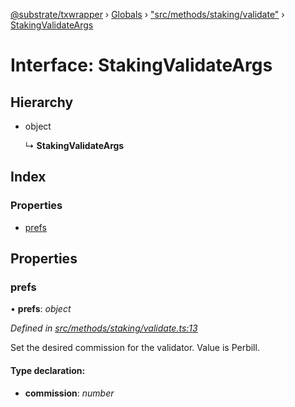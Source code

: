 [@substrate/txwrapper](../README.md) › [Globals](../globals.md) › ["src/methods/staking/validate"](../modules/_src_methods_staking_validate_.md) › [StakingValidateArgs](_src_methods_staking_validate_.stakingvalidateargs.md)

# Interface: StakingValidateArgs

## Hierarchy

* object

  ↳ **StakingValidateArgs**

## Index

### Properties

* [prefs](_src_methods_staking_validate_.stakingvalidateargs.md#prefs)

## Properties

###  prefs

• **prefs**: *object*

*Defined in [src/methods/staking/validate.ts:13](https://github.com/paritytech/txwrapper/blob/e82a68c/src/methods/staking/validate.ts#L13)*

Set the desired commission for the validator. Value is Perbill.

#### Type declaration:

* **commission**: *number*
